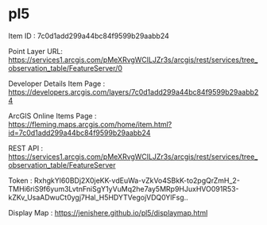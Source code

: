 # pl5
Item ID : 7c0d1add299a44bc84f9599b29aabb24

Point Layer URL: https://services1.arcgis.com/pMeXRvgWClLJZr3s/arcgis/rest/services/tree_observation_table/FeatureServer/0

Developer Details Item Page : https://developers.arcgis.com/layers/7c0d1add299a44bc84f9599b29aabb24

ArcGIS Online Items Page : https://fleming.maps.arcgis.com/home/item.html?id=7c0d1add299a44bc84f9599b29aabb24

REST API : https://services1.arcgis.com/pMeXRvgWClLJZr3s/arcgis/rest/services/tree_observation_table/FeatureServer

Token : RxhgkYl60BDj2X0jeKK-vdEuWa-vZkVo4SBkK-to2pgQrZmH_2-TMHi6riS9f6yum3LvtnFniSgY1yVuMq2he7ay5MRp9HJuxHVO091R53-kZKv_UsaADwuCt0ygj7Hal_H5HDYTVegojVDQ0YlFsg..

Display Map : https://jenishere.github.io/pl5/displaymap.html
